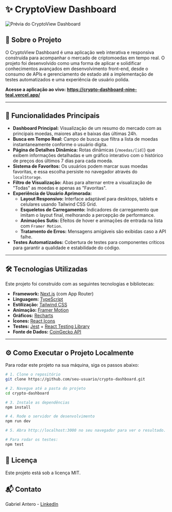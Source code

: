 # ✨ CryptoView Dashboard

![Prévia do CryptoView Dashboard](https://imgur.com/a/ph9c3cK)


## 📖 Sobre o Projeto

O CryptoView Dashboard é uma aplicação web interativa e responsiva construída para acompanhar o mercado de criptomoedas em tempo real. O projeto foi desenvolvido como uma forma de aplicar e solidificar conhecimentos avançados em desenvolvimento front-end, desde o consumo de APIs e gerenciamento de estado até a implementação de testes automatizados e uma experiência de usuário polida.

**Acesse a aplicação ao vivo:** **https://crypto-dashboard-nine-teal.vercel.app/**

---

## 🚀 Funcionalidades Principais

* **Dashboard Principal:** Visualização de um resumo do mercado com as principais moedas, maiores altas e baixas das últimas 24h.
* **Busca em Tempo Real:** Campo de busca que filtra a lista de moedas instantaneamente conforme o usuário digita.
* **Página de Detalhes Dinâmica:** Rotas dinâmicas (`/moedas/[id]`) que exibem informações detalhadas e um gráfico interativo com o histórico de preços dos últimos 7 dias para cada moeda.
* **Sistema de Favoritos:** Os usuários podem marcar suas moedas favoritas, e essa escolha persiste no navegador através do `localStorage`.
* **Filtro de Visualização:** Abas para alternar entre a visualização de "Todas" as moedas e apenas as "Favoritas".
* **Experiência de Usuário Aprimorada:**
    * **Layout Responsivo:** Interface adaptável para desktops, tablets e celulares usando Tailwind CSS Grid.
    * **Esqueletos de Carregamento:** Indicadores de carregamento que imitam o layout final, melhorando a percepção de performance.
    * **Animações Sutis:** Efeitos de hover e animações de entrada na lista com `Framer Motion`.
    * **Tratamento de Erros:** Mensagens amigáveis são exibidas caso a API falhe.
* **Testes Automatizados:** Cobertura de testes para componentes críticos para garantir a qualidade e estabilidade do código.

---

## 🛠️ Tecnologias Utilizadas

Este projeto foi construído com as seguintes tecnologias e bibliotecas:

* **Framework:** [Next.js](https://nextjs.org/) (com App Router)
* **Linguagem:** [TypeScript](https://www.typescriptlang.org/)
* **Estilização:** [Tailwind CSS](https://tailwindcss.com/)
* **Animação:** [Framer Motion](https://www.framer.com/motion/)
* **Gráficos:** [Recharts](https://recharts.org/)
* **Ícones:** [React Icons](https://react-icons.github.io/react-icons/)
* **Testes:** [Jest](https://jestjs.io/) + [React Testing Library](https://testing-library.com/docs/react-testing-library/intro/)
* **Fonte de Dados:** [CoinGecko API](https://www.coingecko.com/en/api)

---

## ⚙️ Como Executar o Projeto Localmente

Para rodar este projeto na sua máquina, siga os passos abaixo:

```bash
# 1. Clone o repositório
git clone https://github.com/seu-usuario/crypto-dashboard.git

# 2. Navegue até a pasta do projeto
cd crypto-dashboard

# 3. Instale as dependências
npm install

# 4. Rode o servidor de desenvolvimento
npm run dev

# 5. Abra http://localhost:3000 no seu navegador para ver o resultado.

# Para rodar os testes:
npm test
```

## 📄 Licença
Este projeto está sob a licença MIT.

## 📬 Contato
Gabriel Antero - [LinkedIn](https://www.linkedin.com/in/gabriel-antero/)